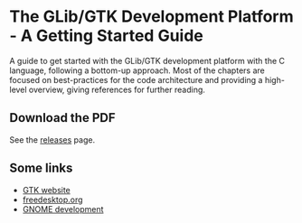 The GLib/GTK Development Platform - A Getting Started Guide
===========================================================

A guide to get started with the GLib/GTK development platform with the C
language, following a bottom-up approach. Most of the chapters are focused on
best-practices for the code architecture and providing a high-level overview,
giving references for further reading.

Download the PDF
----------------

See the
[releases](https://github.com/gdev-technology/glib-gtk-learning/releases)
page.

Some links
----------

- [GTK website](https://www.gtk.org/)
- [freedesktop.org](https://www.freedesktop.org/)
- [GNOME development](https://developer.gnome.org/)

